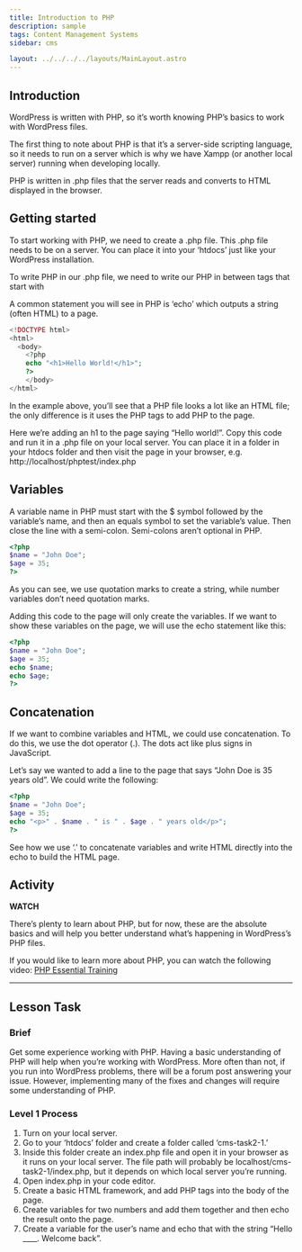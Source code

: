 ```yaml
---
title: Introduction to PHP
description: sample
tags: Content Management Systems
sidebar: cms

layout: ../../../../layouts/MainLayout.astro
---
```


## Introduction

WordPress is written with PHP, so it’s worth knowing PHP’s basics to work with WordPress files.

The first thing to note about PHP is that it’s a server-side scripting language, so it needs to run on a server which is why we have Xampp (or another local server) running when developing locally.

PHP is written in .php files that the server reads and converts to HTML displayed in the browser.

## Getting started

To start working with PHP, we need to create a .php file. This .php file needs to be on a server. You can place it into your ‘htdocs’ just like your WordPress installation.

To write PHP in our .php file, we need to write our PHP in between tags that start with <?php and end with ?>

A common statement you will see in PHP is ‘echo’ which outputs a string (often HTML) to a page.

```php
<!DOCTYPE html>
<html>
  <body>
    <?php
    echo "<h1>Hello World!</h1>";
    ?>
    </body>
</html>
```

In the example above, you’ll see that a PHP file looks a lot like an HTML file; the only difference is it uses the PHP tags to add PHP to the page.

Here we’re adding an h1 to the page saying “Hello world!”. Copy this code and run it in a .php file on your local server. You can place it in a folder in your htdocs folder and then visit the page in your browser, e.g. http://localhost/phptest/index.php

## Variables

A variable name in PHP must start with the $ symbol followed by the variable’s name, and then an equals symbol to set the variable’s value. Then close the line with a semi-colon. Semi-colons aren’t optional in PHP.

```php
<?php
$name = "John Doe";
$age = 35;
?>
```

As you can see, we use quotation marks to create a string, while number variables don’t need quotation marks.

Adding this code to the page will only create the variables. If we want to show these variables on the page, we will use the echo statement like this:

```php
<?php
$name = "John Doe";
$age = 35;
echo $name;
echo $age;
?>
```

## Concatenation

If we want to combine variables and HTML, we could use concatenation. To do this, we use the dot operator (.). The dots act like plus signs in JavaScript.

Let’s say we wanted to add a line to the page that says “John Doe is 35 years old”. We could write the following:

```php
<?php
$name = "John Doe";
$age = 35;
echo "<p>" . $name . " is " . $age . " years old</p>";
?>
```

See how we use ‘.’ to concatenate variables and write HTML directly into the echo to build the HTML page.

## Activity

**WATCH**

There’s plenty to learn about PHP, but for now, these are the absolute basics and will help you better understand what’s happening in WordPress’s PHP files.

If you would like to learn more about PHP, you can watch the following video: [PHP Essential Training](https://www.linkedin.com/learning/php-essential-training-2/introduction?u=43268076)

<hr>

## Lesson Task

### Brief

Get some experience working with PHP. Having a basic understanding of PHP will help when you’re working with WordPress. More often than not, if you run into WordPress problems, there will be a forum post answering your issue. However, implementing many of the fixes and changes will require some understanding of PHP.

### Level 1 Process

1. Turn on your local server.
2. Go to your ‘htdocs’ folder and create a folder called ‘cms-task2-1.’
3. Inside this folder create an index.php file and open it in your browser as it runs on your local server. The file path will probably be localhost/cms-task2-1/index.php, but it depends on which local server you’re running.
4. Open index.php in your code editor.
5. Create a basic HTML framework, and add PHP tags into the body of the page.
6. Create variables for two numbers and add them together and then echo the result onto the page.
7. Create a variable for the user’s name and echo that with the string “Hello \_\_\_\_. Welcome back”.
